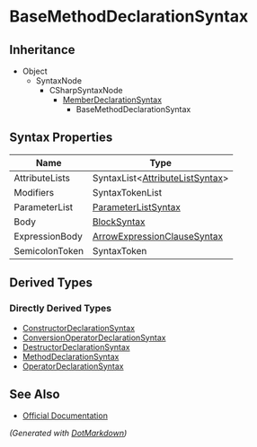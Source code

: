 # BaseMethodDeclarationSyntax

## Inheritance

* Object
  * SyntaxNode
    * CSharpSyntaxNode
      * [MemberDeclarationSyntax](MemberDeclarationSyntax.md)
        * BaseMethodDeclarationSyntax

## Syntax Properties

| Name           | Type                                                          |
| -------------- | ------------------------------------------------------------- |
| AttributeLists | SyntaxList\<[AttributeListSyntax](AttributeListSyntax.md)>    |
| Modifiers      | SyntaxTokenList                                               |
| ParameterList  | [ParameterListSyntax](ParameterListSyntax.md)                 |
| Body           | [BlockSyntax](BlockSyntax.md)                                 |
| ExpressionBody | [ArrowExpressionClauseSyntax](ArrowExpressionClauseSyntax.md) |
| SemicolonToken | SyntaxToken                                                   |

## Derived Types

### Directly Derived Types

* [ConstructorDeclarationSyntax](ConstructorDeclarationSyntax.md)
* [ConversionOperatorDeclarationSyntax](ConversionOperatorDeclarationSyntax.md)
* [DestructorDeclarationSyntax](DestructorDeclarationSyntax.md)
* [MethodDeclarationSyntax](MethodDeclarationSyntax.md)
* [OperatorDeclarationSyntax](OperatorDeclarationSyntax.md)

## See Also

* [Official Documentation](https://docs.microsoft.com/en-us/dotnet/api/microsoft.codeanalysis.csharp.syntax.basemethoddeclarationsyntax)


*\(Generated with [DotMarkdown](http://github.com/JosefPihrt/DotMarkdown)\)*